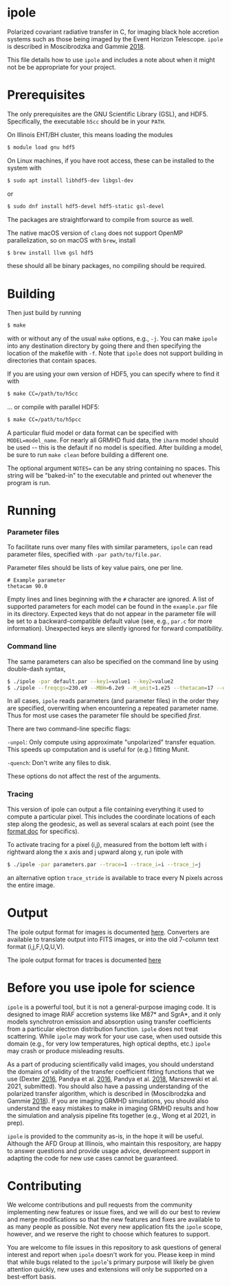 # ipole
Polarized covariant radiative transfer in C, for imaging black hole accretion systems such as those being imaged by the Event Horizon Telescope. `ipole` is described in Moscibrodzka and Gammie [2018](https://ui.adsabs.harvard.edu/abs/2018MNRAS.475...43M/abstract).

This file details how to use `ipole` and includes a note about when it might not be be appropriate for your project.

# Prerequisites

The only prerequisites are the GNU Scientific Library (GSL), and HDF5. Specifically, the executable ```h5cc``` should be in your ```PATH```.

On Illinois EHT/BH cluster, this means loading the modules
```bash
$ module load gnu hdf5
```

On Linux machines, if you have root access, these can be installed to the system with
```bash
$ sudo apt install libhdf5-dev libgsl-dev
```
or
```bash
$ sudo dnf install hdf5-devel hdf5-static gsl-devel
```
The packages are straightforward to compile from source as well.

The native macOS version of ```clang``` does not support OpenMP parallelization, so on macOS with ```brew```, install
```bash
$ brew install llvm gsl hdf5
```
these should all be binary packages, no compiling should be required.

# Building

Then just build by running

```bash
$ make
```
with or without any of the usual ```make``` options, e.g., ```-j```.  You can 
make `ipole` into any destination directory by going there and then 
specifying the location of the makefile with ```-f```.  Note that
`ipole` does not support building in directories that contain spaces.

If you are using your own version of HDF5, you can specify where to find it with
```bash
$ make CC=/path/to/h5cc
```

... or compile with parallel HDF5:

```bash
$ make CC=/path/to/h5pcc
```

A particular fluid model or data format can be specified with
```MODEL=model_name```. For nearly all GRMHD fluid data, the ```iharm``` model
should be used -- this is the default if no model is specified.  After building
a model, be sure to run ```make clean``` before building a different one.

The optional argument ```NOTES=``` can be any string containing no spaces.
This string will be "baked-in" to the executable and printed out whenever the
program is run.

# Running

### Parameter files

To facilitate runs over many files with similar parameters,
`ipole` can read parameter files, specified with
```-par path/to/file.par```.

Parameter files should be lists of key value pairs, one per line.

```
# Example parameter
thetacam 90.0
```

Empty lines and lines beginning with the ```#``` character are ignored. A list of supported parameters for each model can be found in the ```example.par``` file in its directory. Expected keys that do not appear in the parameter file will be set to a backward-compatible default value (see, e.g., ```par.c``` for more information). Unexpected keys are silently ignored for forward compatibility.

### Command line

The same parameters can also be specified on the command line by using double-dash syntax,

```bash
$ ./ipole -par default.par --key1=value1 --key2=value2
$ ./ipole --freqcgs=230.e9 --MBH=6.2e9 --M_unit=1.e25 --thetacam=17 --dump=/path/to/dump.h5 --outfile=image.h5
```

In all cases, ```ipole``` reads parameters (and parameter files) in the order  they are specified, overwriting when encountering a repeated parameter name. Thus for most use cases the parameter file should be specified *first*.

There are two command-line specific flags:

```-unpol```: Only compute using approximate "unpolarized" transfer equation. This speeds up computation and is useful for (e.g.) fitting Munit.

```-quench```: Don't write any files to disk.

These options do not affect the rest of the arguments.

### Tracing

This version of ipole can output a file containing everything it used to compute
a particular pixel.  This includes the coordinate locations of each step along
the geodesic, as well as several scalars at each point (see the
[format doc](https://github.com/AFD-Illinois/docs/wiki/Trace-File-Output-Format)
for specifics).

To activate tracing for a pixel (i,j), measured from the bottom left with i
rightward along the x axis and j upward along y, run ipole with

```bash
$ ./ipole -par parameters.par --trace=1 --trace_i=i --trace_j=j
```

an alternative option ```trace_stride``` is available to trace every N pixels
across the entire image.

# Output

The ipole output format for images is documented
[here](https://github.com/AFD-Illinois/docs/wiki/Image-Format).
Converters are available to translate output into FITS images, or into the old
7-column text format (i,j,F,I,Q,U,V).

The ipole output format for traces is documented
[here](https://github.com/AFD-Illinois/docs/wiki/Trace-File-Output-Format)

# Before you use ipole for science

`ipole` is a powerful tool, but it is not a general-purpose imaging code. It is designed to image RIAF accretion systems like M87* and SgrA*, and it only models synchrotron emission and absorption using transfer coefficients from a particular electron distribution function. `ipole` does not treat scattering. While `ipole` may work for your use case, when used outside this domain (e.g., for very low temperatures, high optical depths, etc.) `ipole` may crash or produce misleading results.

As a part of producing scientifically valid images, you should understand the domains of validity of the transfer coefficient fitting functions that we use (Dexter [2016](https://ui.adsabs.harvard.edu/abs/2016MNRAS.462..115D/abstract), Pandya et al. [2016](https://ui.adsabs.harvard.edu/abs/2016ApJ...822...34P/abstract), Pandya et al. [2018](https://ui.adsabs.harvard.edu/abs/2018ApJ...868...13P/abstract), Marszewski et al. 2021, submitted).  You should also have a passing understanding of the polarized transfer algorithm, which is described in (Moscibrodzka and Gammie [2018](https://ui.adsabs.harvard.edu/abs/2018MNRAS.475...43M/abstract)). If you are imaging GRMHD simulations, you should also understand the easy mistakes to make in imaging GRMHD results and how the simulation and analysis pipeline fits together (e.g., Wong et al 2021, in prep).

`ipole` is provided to the community as-is, in the hope it will be useful.  Although the AFD Group at Illinois, who maintain this respository, are happy to answer questions and provide usage advice, development support in adapting the code for new use cases cannot be guaranteed.

# Contributing

We welcome contributions and pull requests from the community implementing new features or issue fixes, and we will do our best to review and merge modifications so that the new features and fixes are available to as many people as possible.  Not every new application fits the `ipole` scope, however, and we reserve the right to choose which features to support.

You are welcome to file issues in this repository to ask questions of general interest and report when `ipole` doesn't work for you. Please keep in mind that while bugs related to the `ipole`'s primary purpose will likely be given attention quickly, new uses and extensions will only be supported on a best-effort basis.


